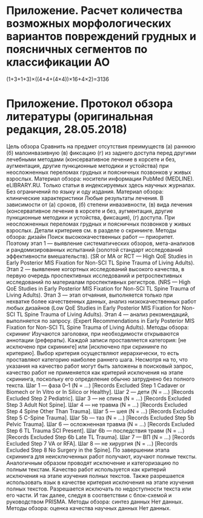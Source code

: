 # Приложение. Расчет количества возможных морфологических вариантов повреждений грудных и поясничных сегментов по классификации AO
(1+3+1+3)×((4+4+(4×4))×16+4×2)=3136

# Приложение. Протокол обзора литературы (оригинальная редакция, 28.05.2018)
Цель обзора
Сравнить на предмет отсутствия преимуществ (а) раннюю (б) малоинвазивную (в) фиксацию (г) из заднего доступа перед другими лечебными методами (консервативное лечение в корсете и без, аугментация, другие пункционные методики и устойства) при неосложненных переломах грудных и поясничных позвонков у живых взрослых.
Материал обзора: носители информации
PubMed (MEDLINE).
eLIBRARY.RU.
Только статьи в индексируемых здесь научных журналах.
Без ограничений по языку и оду издания.
Материал обзора: клинические характеристики
Любые результаты лечения.
В зависимости от (а) сроков, (б) степени инвазивности, (в) вида лечения (консервативное лечение в корсете и без, аугментация, другие пункционные методики и устойства, фиксация), (г) доступа.
При неосложненных переломах грудных и поясничных позвонков у живых взрослых.
Детали критериев см. в разделе о скрининге.
Методы обзора: дизайн
Поиск высококачественных работ — приоритет.
Поэтому этап 1 — выявление систематических обзоров, мета-анализов и рандомизированных испытаний (золотой стандарт исследований эффективности вмешательств).
(SR or MA or RCT — High QoE Studies in Early Posterior MIS Fixation for Non-SCI TL Spine Trauma of Living Adults).
Этап 2 — выявление когортных исследований высокого качества, в первую очередь проспективных исследований и ретроспективных исследований по материалам проспективных регистров.
(NRS — High QoE Studies in Early Posterior MIS Fixation for Non-SCI TL Spine Trauma of Living Adults).
Этап 3 — этап отчаяния, выполняется только при нехватке более качественных данных, анализ низкокачественных работ любых дизайнов
(Low QoE Studies in Early Posterior MIS Fixation for Non-SCI TL Spine Trauma of Living Adults).
Этап 4 — анализ рекомендаций, выполняется по запросу.
(Expert Recommendations in Early Posterior MIS Fixation for Non-SCI TL Spine Trauma of Living Adults).
Методы обзора: скрининг
Изучаются заголовки, при необходимости открываются аннотации (рефераты).
Каждой записи проставляется категория: [не исключено при скрининге] или [исключено при скрининге по критерию].
Выбор критерия осуществляют иерархически, то есть проставляют категорию наиболее раннего шага.
Несмотря на то, что указания на качество работ могут быть заложены в поисковый запрос, качество работ не применяется как критерий исключения на этапе скрининга, поскольку его определение обычно затруднено без полного текста.
Шаг 1 — фаза 0–1 (N = …) [Records Excluded Step 1 Cadaver or Biomech or In Vitro or In Silico or Healthy].
Шаг 2 — дети (N = …) [Records Excluded Step 2 Pediatric].
Шаг 3 — не спина (N = …) [Records Excluded Step 3 Adult Not Spine].
Шаг 4 — не травма (N = …) [Records Excluded Step 4 Spine Other Than Trauma].
Шаг 5 — шея (N = …) [Records Excluded Step 5 C-Spine Trauma].
Шаг 5b — таз (N = …) [Records Excluded Step 5b Pelvic Trauma].
Шаг 6 — осложненная травма (N = …) [Records Excluded Step 6 TL Trauma SCI Present].
Шаг 6b — последствия травм (N = …) [Records Excluded Step 6b Late TL Trauma].
Шаг 7 — ВП (N = …) [Records Excluded Step 7 VA or RFA].
Шаг 8 — не хирургия (N = …) [Records Excluded Step 8 No Surgery in the Spine].
По завершении этапа скрининга для неисключенных работ получают, изучают полные тексты.
Аналогичным образом проводят исключение и категоризацию по полным текстам.
Качество работ используется как критерий исключения на этапе изучения полных текстов.
Также разрешается использовать язык в качестве критерия исключения на этапе изучения полных текстов.
Разрешается исключать по недоступности текста или его части.
И так далее, следуя в соответствии с блок-схемой и руководством PRISMA.
Методы обзора: синтез данных
Нет данных.
Методы обзора: оценка качества научных данных
Нет данных.